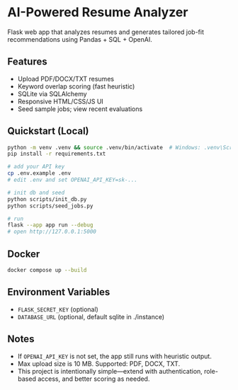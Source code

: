 # AI-Powered Resume Analyzer

Flask web app that analyzes resumes and generates tailored job-fit recommendations using Pandas + SQL + OpenAI.

## Features
- Upload PDF/DOCX/TXT resumes
- Keyword overlap scoring (fast heuristic)
- SQLite via SQLAlchemy
- Responsive HTML/CSS/JS UI
- Seed sample jobs; view recent evaluations

## Quickstart (Local)
```bash
python -m venv .venv && source .venv/bin/activate  # Windows: .venv\Scripts\activate
pip install -r requirements.txt

# add your API key
cp .env.example .env
# edit .env and set OPENAI_API_KEY=sk-...

# init db and seed
python scripts/init_db.py
python scripts/seed_jobs.py

# run
flask --app app run --debug
# open http://127.0.0.1:5000
```

## Docker
```bash
docker compose up --build
```

## Environment Variables
- `FLASK_SECRET_KEY` (optional)
- `DATABASE_URL` (optional, default sqlite in ./instance)

## Notes
- If `OPENAI_API_KEY` is not set, the app still runs with heuristic output.
- Max upload size is 10 MB. Supported: PDF, DOCX, TXT.
- This project is intentionally simple—extend with authentication, role-based access, and better scoring as needed.
